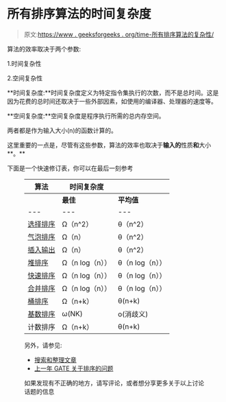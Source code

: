 # 所有排序算法的时间复杂度

> 原文:[https://www . geeksforgeeks . org/time-所有排序算法的复杂性/](https://www.geeksforgeeks.org/time-complexities-of-all-sorting-algorithms/)

算法的效率取决于两个参数:

1.时间复杂性

2.空间复杂性

**时间复杂度:**时间复杂度定义为特定指令集执行的次数，而不是总时间。这是因为花费的总时间还取决于一些外部因素，如使用的编译器、处理器的速度等。

**空间复杂度:**空间复杂度是程序执行所需的总内存空间。

两者都是作为输入大小(n)的函数计算的。

这里重要的一点是，尽管有这些参数，算法的效率也取决于**输入的**性质**和**大小**。**

下面是一个快速修订表，你可以在最后一刻参考

<figure class="table">

| **算法** | **时间复杂度** |   |
| --- | --- | --- |
|   | **最佳** | **平均值** | **最差** |   |
| --- | --- | --- | --- | --- |
| [选择排序](http://geeksquiz.com/selection-sort/) | Ω（n^2） | θ（n^2） | O(n^2) |   |
| [气泡排序](http://geeksquiz.com/bubble-sort/) | Ω（n） | θ（n^2） | O(n^2) |   |
| [插入输出](http://geeksquiz.com/insertion-sort/) | Ω（n） | θ（n^2） | O(n^2) |   |
| [堆排序](http://geeksquiz.com/heap-sort/) | Ω（n log（n）） | θ（n log（n）） | O(n 对数(n)) |   |
| [快速排序](http://geeksquiz.com/quick-sort/) | Ω（n log（n）） | θ（n log（n）） | O(n^2) |   |
| [合并排序](http://geeksquiz.com/merge-sort/) | Ω（n log（n）） | θ（n log（n）） | O(n 对数(n)) |   |
| [桶排序](https://www.geeksforgeeks.org/bucket-sort-2/) | Ω（n+k） | θ(n+k) | O(n^2) |   |
| [基数排序](https://www.geeksforgeeks.org/radix-sort/) | ω(NK) | ο(消歧义) | O(nk) |   |
| 计数排序 | Ω（n+k） | θ(n+k) | O(n+k) |   |

另外，请参见:

*   [搜索和整理文章](https://www.geeksforgeeks.org/fundamentals-of-algorithms/#SearchingandSorting)
*   [上一年 GATE 关于排序的问题](https://www.geeksforgeeks.org/algorithms-gq/searching-and-sorting-gq/)

如果发现有不正确的地方，请写评论，或者想分享更多关于以上讨论话题的信息

</figure>